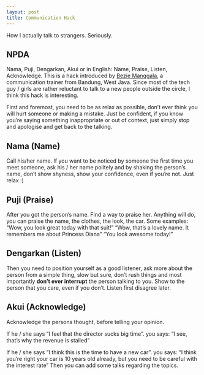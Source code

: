 ```yaml
---
layout: post
title: Communication Hack
---
```


How I actually talk to strangers. Seriously.

## NPDA

Nama, Puji, Dengarkan, Akui or in English: Name, Praise, Listen, Acknowledge.
This is a hack introduced by [Bezie Manggala](https://twitter.com/beziemanggala), a communication trainer from Bandung, West Java. Since most of the tech guy / girls are rather reluctant to talk to a new people outside the circle, I think this hack is interesting.

First and foremost, you need to be as relax as possible, don’t ever think you will hurt someone or making a mistake.
Just be confident, if you know you’re saying something inappropriate or out of context, just simply stop and apologise and get back to the talking.

## Nama (Name)

Call his/her name. If you want to be noticed by someone the first time you meet someone, ask his / her name politely and by shaking the person’s name, don’t show shyness, show your confidence, even if you’re not. Just relax :)

## Puji (Praise)

After you got the person’s name. Find a way to praise her. Anything will do, you can praise the name, the clothes, the look, the car. Some examples:
“Wow, you look great today with that suit!”
“Wow, that’s a lovely name. It remembers me about Princess Diana”
“You look awesome today!”

## Dengarkan (Listen)

Then you need to position yourself as a good listener, ask more about the person from a simple thing, slow but sure, don’t rush things and most importantly **don’t ever interrupt** the person talking to you. Show to the person that you care, even if you don’t. Listen first disagree later.

## Akui (Acknowledge)

Acknowledge the persons thought, before telling your opinion.

If he / she says “I feel that the director sucks big time”.
you says: “I see, that’s why the revenue is stalled”

If he / she says “I think this is the time to have a new car”.
you says: “I think you’re right your car is 10 years old already, but you need to be careful with the interest rate”
Then you can add some talks regarding the topics.
